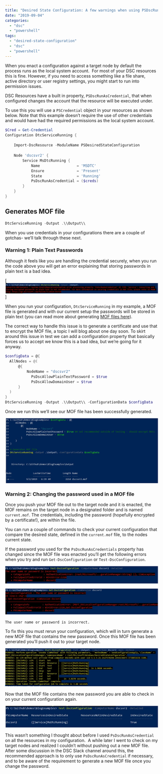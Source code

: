 ```yaml
---
title: "Desired State Configuration: A few warnings when using PSDscRunAsCredentials"
date: "2019-09-04"
categories:
  - "dsc"
  - "powershell"
tags:
  - "desired-state-configuration"
  - "dsc"
  - "powershell"
---
```


When you enact a configuration against a target node by default the process runs as the local system account.  For most of your DSC resources this is fine. However, if you need to access something like a file share, active directory or user registry settings, you might start to run into permission issues.  

DSC Resources have a built in property, `PSDscRunAsCredential`, that when configured changes the account that the resource will be executed under.

To use this you will use a `PSCredential` object in your resources as shown below. Note that this example doesn’t require the use of other credentials and would have had the required permissions as the local system account.

```PowerShell
$Cred = Get-Credential
Configuration DtcServiceRunning {

    Import-DscResource -ModuleName PSDesiredStateConfiguration

    Node 'dscsvr2' {
        Service MsDtcRunning {
            Name                 = 'MSDTC'
            Ensure               = 'Present'
            State                = 'Running'
            PsDscRunAsCredential = ($creds)
        }
    }
}
```

## Generates MOF file

```PowerShell
DtcServiceRunning -Output .\\Output\\
```

When you use credentials in your configurations there are a couple of gotchas- we’ll talk through these next.

### Warning 1: Plain Text Passwords

Although it feels like you are handling the credential securely, when you run the code above you will get an error explaining that storing passwords in plain text is a bad idea.

[![Converting and storing encrypted passwords as plain text is not recommended.](01_PlainTextPasswords.jpg)]

When you run your configuration, `DtcServiceRunning` in my example, a MOF file is generated and with our current setup the passwords will be stored in plain text (you can read more about generating [MOF files here](https://jesspomfret.com/dsc-mof-files/)).

The correct way to handle this issue is to generate a certificate and use that to encrypt the MOF file, a topic I will blog about one day soon. To skirt around this issue in test we can add a configuration property that basically forces us to accept we know this is a bad idea, but we’re going for it anyway.

```PowerShell
$configData = @{
  AllNodes = @(
      @{
          NodeName = "dscsvr2"
            PsDscAllowPlainTextPassword = $true
            PsDscAllowDomainUser = $true
      }
  )
}
DtcServiceRunning -Output .\\Output\\ -ConfigurationData $configData
```

Once we run this we’ll see our MOF file has been successfully generated.

![](02_moffile.jpg)

### Warning 2: Changing the password used in a MOF file

Once you push your MOF file out to the target node and it is enacted, the MOF remains on the target node in a designated folder and is named `current.mof`. The credentials, including the password (hopefully encrypted by a certificate!), are within the file.

You can run a couple of commands to check your current configuration that compare the desired state, defined in the `current.mof` file, to the nodes current state.

If the password you used for the `PsDscRunAsCredentials` property has changed since the MOF file was enacted you’ll get the following errors when you try and run `Get-DscConfiguration` or `Test-DscConfiguration`.

[![The user name or password is incorrect.](04_testFailed.jpg)](https://jesspomfret.com/wp-content/uploads/2019/09/04_testFailed.jpg)

[![The user name or password is incorrect.](05_getfailed.jpg)](https://jesspomfret.com/wp-content/uploads/2019/09/05_getfailed.jpg)

```text
The user name or password is incorrect.
```

To fix this you must rerun your configuration, which will in turn generate a new MOF file that contains the new password. Once this MOF file has been generated you’ll push it out to your target node.

![Start-DscConfiguration](05_startDscConfiguration.jpg)

Now that the MOF file contains the new password you are able to check in on your current configuration again.

![Test-DscConfiguration](06_test.jpg)

This wasn’t something I thought about before I used `PsDscRunAsCredential` on all the resources in my configuration.  A while later I went to check on my target nodes and realized I couldn’t without pushing out a new MOF file. After some discussion in the DSC Slack channel around this, the recommended approach is to only use `PsDscRunAsCredential` if necessary, and to be aware of the requirement to generate a new MOF file once you change the password.
